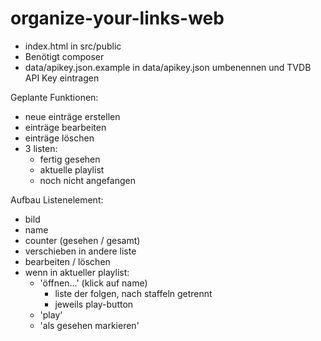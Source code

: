 # organize-your-links-web

- index.html in src/public  
- Benötigt composer
- data/apikey.json.example in data/apikey.json umbenennen und TVDB API Key eintragen

Geplante Funktionen:
- neue einträge erstellen
- einträge bearbeiten
- einträge löschen
- 3 listen:
    - fertig gesehen
    - aktuelle playlist
    - noch nicht angefangen

Aufbau Listenelement:
- bild
- name
- counter (gesehen / gesamt)
- verschieben in andere liste
- bearbeiten / löschen
- wenn in aktueller playlist:
    - 'öffnen...' (klick auf name)
        - liste der folgen, nach staffeln getrennt
        - jeweils play-button
    - 'play'
    - 'als gesehen markieren'